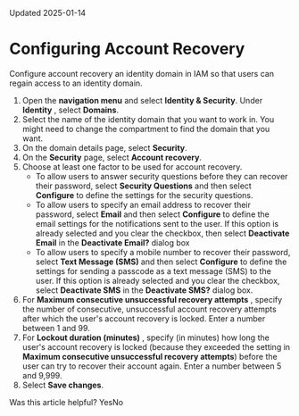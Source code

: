 Updated 2025-01-14
# Configuring Account Recovery
Configure account recovery an identity domain in IAM so that users can regain access to an identity domain.
  1. Open the **navigation menu** and select **Identity & Security**. Under **Identity** , select **Domains**.
  2. Select the name of the identity domain that you want to work in. You might need to change the compartment to find the domain that you want.
  3. On the domain details page, select **Security**.
  4. On the **Security** page, select **Account recovery**.
  5. Choose at least one factor to be used for account recovery.
     * To allow users to answer security questions before they can recover their password, select **Security Questions** and then select **Configure** to define the settings for the security questions.
     * To allow users to specify an email address to recover their password, select **Email** and then select **Configure** to define the email settings for the notifications sent to the user.
If this option is already selected and you clear the checkbox, then select **Deactivate Email** in the **Deactivate Email?** dialog box
     * To allow users to specify a mobile number to recover their password, select **Text Message (SMS)** and then select **Configure** to define the settings for sending a passcode as a text message (SMS) to the user.
If this option is already selected and you clear the checkbox, select **Deactivate SMS** in the **Deactivate SMS?** dialog box.
  6. For **Maximum consecutive unsuccessful recovery attempts** , specify the number of consecutive, unsuccessful account recovery attempts after which the user's account recovery is locked. Enter a number between 1 and 99.
  7. For **Lockout duration (minutes)** , specify (in minutes) how long the user's account recovery is locked (because they exceeded the setting in **Maximum consecutive unsuccessful recovery attempts**) before the user can try to recover their account again. Enter a number between 5 and 9,999.
  8. Select **Save changes**.


Was this article helpful?
YesNo


